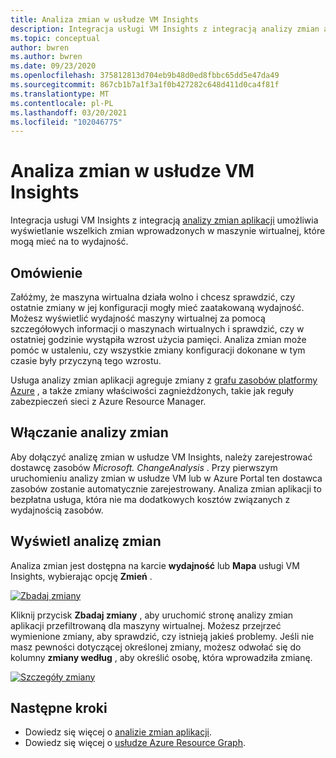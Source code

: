```yaml
---
title: Analiza zmian w usłudze VM Insights
description: Integracja usługi VM Insights z integracją analizy zmian aplikacji umożliwia wyświetlanie wszelkich zmian wprowadzonych w maszynie wirtualnej, które mogą mieć na to wydajność.
ms.topic: conceptual
author: bwren
ms.author: bwren
ms.date: 09/23/2020
ms.openlocfilehash: 375812813d704eb9b48d0ed8fbbc65dd5e47da49
ms.sourcegitcommit: 867cb1b7a1f3a1f0b427282c648d411d0ca4f81f
ms.translationtype: MT
ms.contentlocale: pl-PL
ms.lasthandoff: 03/20/2021
ms.locfileid: "102046775"
---
```

# <a name="change-analysis-in-vm-insights"></a>Analiza zmian w usłudze VM Insights
Integracja usługi VM Insights z integracją [analizy zmian aplikacji](../app/change-analysis.md) umożliwia wyświetlanie wszelkich zmian wprowadzonych w maszynie wirtualnej, które mogą mieć na to wydajność.

## <a name="overview"></a>Omówienie
Załóżmy, że maszyna wirtualna działa wolno i chcesz sprawdzić, czy ostatnie zmiany w jej konfiguracji mogły mieć zaatakowaną wydajność. Możesz wyświetlić wydajność maszyny wirtualnej za pomocą szczegółowych informacji o maszynach wirtualnych i sprawdzić, czy w ostatniej godzinie wystąpiła wzrost użycia pamięci. Analiza zmian może pomóc w ustaleniu, czy wszystkie zmiany konfiguracji dokonane w tym czasie były przyczyną tego wzrostu.

Usługa analizy zmian aplikacji agreguje zmiany z [grafu zasobów platformy Azure](../../governance/resource-graph/how-to/get-resource-changes.md) , a także zmiany właściwości zagnieżdżonych, takie jak reguły zabezpieczeń sieci z Azure Resource Manager. 

## <a name="enabling-change-analysis"></a>Włączanie analizy zmian
Aby dołączyć analizę zmian w usłudze VM Insights, należy zarejestrować dostawcę zasobów *Microsoft. ChangeAnalysis* . Przy pierwszym uruchomieniu analizy zmian w usłudze VM lub w Azure Portal ten dostawca zasobów zostanie automatycznie zarejestrowany. Analiza zmian aplikacji to bezpłatna usługa, która nie ma dodatkowych kosztów związanych z wydajnością zasobów.

## <a name="view-change-analysis"></a>Wyświetl analizę zmian
Analiza zmian jest dostępna na karcie **wydajność** lub **Mapa** usługi VM Insights, wybierając opcję **Zmień** . 

[![Zbadaj zmiany](media/vminsights-change-analysis/investigate-changes-screenshot.png)](media/vminsights-change-analysis/investigate-changes-screenshot-zoom.png#lightbox)


Kliknij przycisk **Zbadaj zmiany** , aby uruchomić stronę analizy zmian aplikacji przefiltrowaną dla maszyny wirtualnej. Możesz przejrzeć wymienione zmiany, aby sprawdzić, czy istnieją jakieś problemy. Jeśli nie masz pewności dotyczącej określonej zmiany, możesz odwołać się do kolumny **zmiany według** , aby określić osobę, która wprowadziła zmianę.

[![Szczegóły zmiany](media/vminsights-change-analysis/change-details-screenshot.png)](media/vminsights-change-analysis/change-details-screenshot.png#lightbox)

## <a name="next-steps"></a>Następne kroki
- Dowiedz się więcej o [analizie zmian aplikacji](../app/change-analysis.md).
- Dowiedz się więcej o [usłudze Azure Resource Graph](../../governance/resource-graph/how-to/get-resource-changes.md). 

